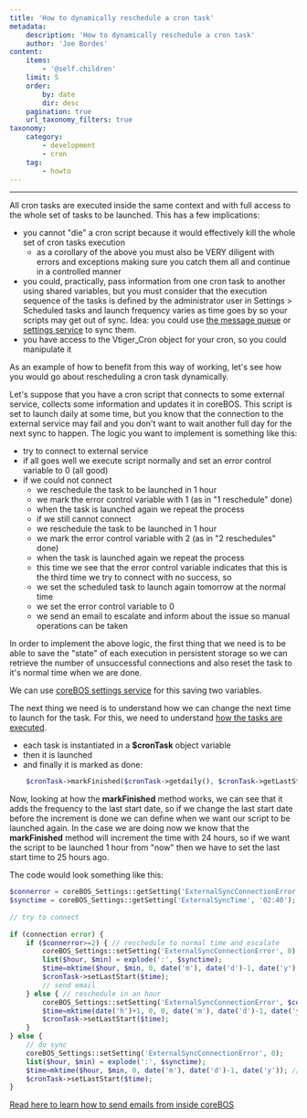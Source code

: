 ```yaml
---
title: 'How to dynamically reschedule a cron task'
metadata:
    description: 'How to dynamically reschedule a cron task'
    author: 'Joe Bordes'
content:
    items:
        - '@self.children'
    limit: 5
    order:
        by: date
        dir: desc
    pagination: true
    url_taxonomy_filters: true
taxonomy:
    category:
        - development 
        - cron
    tag:
        - howto
---
```

---
All cron tasks are executed inside the same context and with full access
to the whole set of tasks to be launched. This has a few implications:

-   you cannot "die" a cron script because it would effectively kill the
    whole set of cron tasks execution
    -   as a corollary of the above you must also be VERY diligent with
        errors and exceptions making sure you catch them all and
        continue in a controlled manner
-   you could, practically, pass information from one cron task to
    another using shared variables, but you must consider that the
    execution sequence of the tasks is defined by the administrator user
    in Settings &gt; Scheduled tasks and launch frequency varies as time
    goes by so your scripts may get out of sync. Idea: you could use
    [the message queue](http://localhost/coreBOSDocumentation/developer-guide/development%20framework/develtutorials/corebos_mqtm) or [settings service](http://localhost/coreBOSDocumentation/developer-guide/development%20framework/develtutorials/corebos_setting) to sync them.
-   you have access to the Vtiger\_Cron object for your cron, so you
    could manipulate it

As an example of how to benefit from this way of working, let's see how
you would go about rescheduling a cron task dynamically.

Let's suppose that you have a cron script that connects to some external
service, collects some information and updates it in coreBOS. This
script is set to launch daily at some time, but you know that the
connection to the external service may fail and you don't want to wait
another full day for the next sync to happen. The logic you want to
implement is something like this:

-   try to connect to external service
-   if all goes well we execute script normally and set an error control
    variable to 0 (all good)
-   if we could not connect
    -   we reschedule the task to be launched in 1 hour
    -   we mark the error control variable with 1 (as in "1 reschedule"
        done)
    -   when the task is launched again we repeat the process
    -   if we still cannot connect
    -   we reschedule the task to be launched in 1 hour
    -   we mark the error control variable with 2 (as in "2 reschedules"
        done)
    -   when the task is launched again we repeat the process
    -   this time we see that the error control variable indicates that
        this is the third time we try to connect with no success, so
    -   we set the scheduled task to launch again tomorrow at the normal
        time
    -   we set the error control variable to 0
    -   we send an email to escalate and inform about the issue so
        manual operations can be taken

In order to implement the above logic, the first thing that we need is
to be able to save the "state" of each execution in persistent storage
so we can retrieve the number of unsuccessful connections and also reset
the task to it's normal time when we are done.

We can use [coreBOS settings service](http://localhost/coreBOSDocumentation/developer-guide/development%20framework/develtutorials/corebos_setting) for
this saving two variables.

The next thing we need is to understand how we can change the next time
to launch for the task. For this, we need to understand [how the tasks are executed](https://github.com/tsolucio/corebos/blob/master/vtigercron.php#L58:L66).

-   each task is instantiated in a **$cronTask** object variable
-   then it is launched
-   and finally it is marked as done:
```php
    $cronTask->markFinished($cronTask->getdaily(), $cronTask->getLastStart());
```
Now, looking at how the **markFinished** method works, we can see that
it adds the frequency to the last start date, so if we change the last
start date before the increment is done we can define when we want our
script to be launched again. In the case we are doing now we know that
the **markFinished** method will increment the time with 24 hours, so if
we want the script to be launched 1 hour from "now" then we have to set
the last start time to 25 hours ago.

The code would look something like this:
```php
$connerror = coreBOS_Settings::getSetting('ExternalSyncConnectionError', 0);
$synctime = coreBOS_Settings::getSetting('ExternalSyncTime', '02:40'); // sync daily at 2:40 am
 
// try to connect
 
if (connection error) {
	if ($connerror>=2) { // reschedule to normal time and escalate
		coreBOS_Settings::setSetting('ExternalSyncConnectionError', 0);
		list($hour, $min) = explode(':', $synctime);
		$time=mktime($hour, $min, 0, date('m'), date('d')-1, date('y')); // yesterday at sync time so we add 24hours
		$cronTask->setLastStart($time);
		// send email
	} else { // reschedule in an hour
		coreBOS_Settings::setSetting('ExternalSyncConnectionError', $connerror+1);
		$time=mktime(date('h')+1, 0, 0, date('m'), date('d')-1, date('y')); // yesterday at sync time + 1 hour so we add 24hours
		$cronTask->setLastStart($time);
	}
} else {
	// do sync
	coreBOS_Settings::setSetting('ExternalSyncConnectionError', 0);
	list($hour, $min) = explode(':', $synctime);
	$time=mktime($hour, $min, 0, date('m'), date('d')-1, date('y')); // yesterday at sync time so we add 24hours
	$cronTask->setLastStart($time);
}
```

<div class="notices blue"> <a href="https://blog.corebos.org/blog/sendemail">Read here to learn how to send emails from inside coreBOS</a>

</blue>
